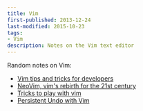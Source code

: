 ```yaml
---
title: Vim
first-published: 2013-12-24
last-modified: 2015-10-23
tags:
- Vim
description: Notes on the Vim text editor
---
```


Random notes on Vim:

*   [Vim tips and tricks for developers](https://web.archive.org/web/20140212083801/http://www.openlogic.com/wazi/bid/326642/Vim-tips-and-tricks-for-developers)
*   [NeoVim, vim's rebirth for the 21st century](http://neovim.org/)
*   [Tricks to play with vim][tricks-with-vim]
*   [Persistent Undo with Vim][persistent-undo]

<!-- Links -->
[tricks-with-vim]: http://www.itworld.com/article/2968352/linux/tricks-to-play-with-vim.html
[persistent-undo]: https://web.archive.org/web/20150316052625/http://amix.dk/blog/post/19548 "Persistent Undo with Vim"
